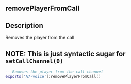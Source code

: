 ## removePlayerFromCall

## Description

Removes the player from the call

## NOTE: This is just syntactic sugar for `setCallChannel(0)`

```lua
-- Removes the player from the call channel
exports['A7-voice']:removePlayerFromCall()
```